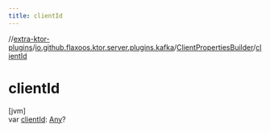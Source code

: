 ```yaml
---
title: clientId
---
```


//[extra-ktor-plugins](../../../index.md)/[io.github.flaxoos.ktor.server.plugins.kafka](../index.md)/[ClientPropertiesBuilder](index.md)/[clientId](client-id.md)

# clientId

[jvm]\
var [clientId](client-id.md): [Any](https://kotlinlang.org/api/latest/jvm/stdlib/kotlin/-any/index.md)?




